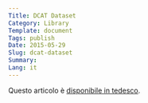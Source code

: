 ```yaml
---
Title: DCAT Dataset
Category: Library
Template: document
Tags: publish
Date: 2015-05-29
Slug: dcat-dataset
Summary:
Lang: it
---
```


Questo articolo è [disponibile in tedesco](/de/library/dcat-dataset).
